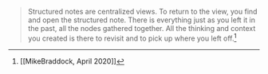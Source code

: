 > Structured notes are centralized views. To return to the view, you find and open the structured note. There is everything just as you left it in the past, all the nodes gathered together. All the thinking and context you created is there to revisit and to pick up where you left off.[^1]

[^1]: [[MikeBraddock, April 2020]]